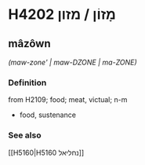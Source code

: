 # H4202 מָזוֹן / מזון

## mâzôwn

_(maw-zone' | maw-DZONE | ma-ZONE)_

### Definition

from H2109; food; meat, victual; n-m

- food, sustenance

### See also

[[H5160|H5160 נחליאל]]
